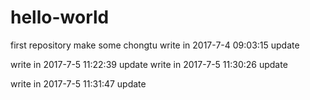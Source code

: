 # hello-world
first repository
make some chongtu
write in 2017-7-4 09:03:15
update

write in 2017-7-5 11:22:39
update
write in 2017-7-5 11:30:26
update


write in 2017-7-5 11:31:47
update

